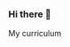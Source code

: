 ### Hi there 👋

<!--
**Rramirezch/Rramirezch** is a ✨ _special_ ✨ repository because its `README.md` (this file) appears on your GitHub profile.

Here are some ideas to get you started:

- 🔭 I’m currently working on Comfica soluciones integrales...
- 🌱 I’m currently learning .Aos academy..
- 👯 I’m looking to collaborate on ...
- 🤔 I’m looking for help with ...
- 💬 Ask me about ...
- 📫 How to reach me: Rramirezch...
- 😄 Pronouns: he...
- ⚡ Fun fact: Bailar, jugar billar, caminar...[biog.txt](https://github.com/Rramirezch/Rramirezch/files/12399498/biog.txt)FECHA DE NACIMIENTO: MAYO 20 DE 1966
LUGAR DE NACIMIENTO: INIRIDA – GUAINIA -COLOMBIA
ESTADO CIVIL: CASADO
DOMICILIO: CALLE 19 N 9 - 42 MUNICIPIO: INIRIDA – GUAINIA

INFORMACION ACADEMICA
- Grado 11 de educación básica media, del año 1984, con titulo de BACHILLER ACADEMICO, del Instituto de 
Bachillerato Nocturno, CUSTODIO GARCIA ROVIRA, del municipio de Inírida – Guainía -Colombia

-TECNICO AUXILIAR EN TELECOMUNICACIONES RURALES, del Instituto de Electrónica y Comunicaciones (ITEC), del año 1986,
 en Bogotá - Colombia

OTRAS CAPACITACIONES:

CURSO	                           ESTABLECIMIENTO	           HORAS	FECHA
NEAX 61S BASICO	                       ITEC	                     102	14/10/1988
OP. Y MTTO RADIO MULTIPLEX DIGITAL     ITEC	                     140	01/12/1989
SEMICONDUCTORES	                       ITEC	                      70	07/12/1989
AIRE ACONDICIONADO 1 BASICO	       ITEC	                      60	19/11/1991
ENTRENAMIENTO ESTACIONES TERREN        ITEC			      80	23/10/1992
SEÑALIZACION TELEFONICA	               ITEC	                      67	11/06/1993
SPC (CONTROL POR PROGRAMA ALMACENADO)  ITEC			      67	23/04/1994
O.M. IDR Y UP DOWN CONVERTERS	       ITEC	                      35	22/08/1998
O.M. EQUIPOS DE DIFUSION DE TV MEDIA 
 Y ALTA POTENCIA	               ITEC	                      80	26/03/1999
 	 	 	 
TECNOLOGIA SATELITAL IDR	       ITEC	                      32	14/09/2001
TALLER CONTABILIDAD BASICA Y ADMON
 FINANCIERA	INTITUTO               SURGIR	                      60	23/08/2003
ADMINISTRACION INFORMATICA	        CUN	                    3 SEM	01/11/2003
ATM 	                               ERICSSON	                      24	02/03/2004
TCP/IP 	                               ERICSSON	                      24	05/03/2004
IP ROUTING & BRIDGING 	               ERICSSON	                      14	08/03/2004
VOZ SOBRE IP&IPT OVERVIEW	       ERICSSON	                      14	09/03/2004
AXI 540 INSTALACION & MANTENIMIENTO    ERICSSON	                      16	11/03/2004
AXI 540 OPERACIÓN & CONFIGURACION 	ERICSSON	              16	13-mar-04
TIGRIS INSTALACION &MANTENIMIENTO	ERICSSON		      16	16/03/2004
TIGRIS OPERACIÓN & CONFIGURACION	ERICSSON		      24	19/03/2004
AXD 301 INSTALACION & MANTENIMIENTO 	ERICSSON		      16	22/03/2004
AXD 301 CONFIGURACION DEL SISTEMA	ERICSSON	 	      24	25/03/2004
DATACOM NETWORKING 		        ERICSSON		      32	26/03/2004
AXD 301 SEÑALIZACION & ENRUTAMIENTO	ERICSSON		      16	27/03/2004
ENTRENAMIENTO RED DOMSAT 		ANDITEL		              40	may-05
ANS 				        ERICSSON		      80	15/02/2006
TRABAJO SEGURO EN ALTURAS NIVEL AVANZAD SAFETY WORK	              40	25/05/2016


CAPACITACION VIRTUAL

ENTIDAD	            NOMBRE CURSO	                      HORAS	FECHA
SENA	      fundamentos de hardware para PC	          	40	2006
SENA	      mentalidad empresarial 				40	2006
SENA	      Internet y correo electrónico 				40	 2006
SENA 	      Microsoft Excel					40	 2007
TELEFONICA 	principios de actuación telefónica 		10	 2007
TELEFONICA 	Excel avanzado 					4	 2008
TELEFONICA 	Excel básico					3	 2008
TELEFONICA 	Optimismo aprendido				3	 2008
TELEFONICA	Comunicaciones de datos, redes y servicios	27	 2008
TELEFONICA	 MPLS						5	 2008
TELEFONICA 	Protocolos de enrutamiento			12	 2008
TELEFONICA	Introducción a protocolos TCP/IP		2	 2008
TELEFONICA 	Cableado estructurado				1	 2008
TELEFONICA	 Voz sobre IP 					2	 2008
TELEFONICA 	Análisis para el auto desarrollo		2	 2008
TELEFONICA 	Conciencia del cambio				2,5	 2008
TELEFONICA   Infraestructuras y servicios de Telecomunicaciónes  8	 2009
TELEFONICA	 Portal de Mesa de Ayuda Telefónica Telecom 	1	 2009
TELEFONICA 	Sé Innovador					6	 2009
TELEFONICA 	Tecnología ATM					8	 2009
TELEFONICA	 Telefónica y Tú				4	 2009
TELEFONICA	 WIFI: Generalidades				5	 2009
TELEFONICA 	Adopte un estilo profesional Asertivo		4	 2010
TELEFONICA 	Cómo Establecer Objetivos			2	 2010
TELEFONICA 	Comunicarse para Mejorar el Entendimiento	3	 2010
TELEFONICA	 El Aprendizaje en la Empresa			6	 2010
TELEFONICA  EL Correo Electrónico y la Comunicación en la Empresa 4	 2010
TELEFONICA	 Gestión Ambiental				5	 2011
TELEFONICA 	empleado digital				4	 2011
TELEFONICA 	Inteligencia emocional				5	 2011
TELEFONICA 	Access xp básico				5	 2011
TELEFONICA 	Access xp Avanzado				5	 2011

EXPERIENCIA LABORAL

- En la entidad “SERVICIO SECCIONA DE SALUD DELGUAINIA”, del 23 de diciembre de 1982, al 22 de agosto de 1985,como
 AUXILIAR DE ENFERMERIA, dependencia: HOSPITAL INIRIDA, municipio: INIRIDA, departamento: GUAINIA –COLOMBIA
Tiempo laborado: 2 años, 8 meses, 0 días.

- En la “EMPRESA NACIONAL DE TELECOMUNICACIONES”, del 9 de agosto de 1986, al 26 de julio de 2003, como TECNICO DE
 CONMUTACION, dependencia: VICEPRESEDENCIA TECNICO– OPERATIVA, municipio de INIRIDA, departamento: GUAINIA –COLOMBIA.
Tiempo laborado: 16 años, 10 meses, 18 días.

-En la empresa “COLOMBIA TELECOMUNICACIONES”, del 28 de julio de 2003, al 31 de Julio de 2011, como 
TECNICO DE MANTENIMIENTO ZONAL II, dependencia: GERENCIA DE MANTENIMIENTO, en el municipio de INIRIDA, 
departamento del GUAINIA – COLOMBIA.
Tiempo laborado: 8 años, 0 meses, 5 días.

-En la empresa ZTE COLOMBIA SAS en contrato a término indefinido, como PROFESIONAL 1PI desde el 01 de Agosto de 
2011 hasta el 12 de Mayo de 2016.

-En la empresa MANPOWER DE COLOMBIA LTDA, en contrato a termino fijo durante 6 meses, desde el 25 de Mayo 2016 al
 30 de Noviembre 2016.

Labores desempeñadas 
-	Realización de Operación y  Mtto Preventivo a equipos de Conmutación 
-	Realización de Operación y Mtto Preventivo a Equipos de Tx Satelital Y radio MO
-	Atención de fallas a equipos de Planta Interna (Transmisión, Conmutación)
-	Realización de Mtto Preventivo a Equipos de Energía.
-	Detección de fallas a equipos de energía.
-	Atención de Plataforma @tiempo (atención de fallas de abonado telefonía fija)
-	Atención de Requerimientos del cliente (inventarios, información equipos y otros)

-En ERICSSON DE COLOMBIA, desde diciembre 1 de 2016 al 02 de Febrero de 2022, como técnico de campo III, LABORANDO
 EN Inirida Guainia para el contrato TELEFONICA.

-En CAM COLOMBIA MULTISERVICIOS SAS, desde marzo 10 del 2022, hasta diciembre 31 de 2022, como Tecnico de 
mantenimientoII


-->My curriculum 
